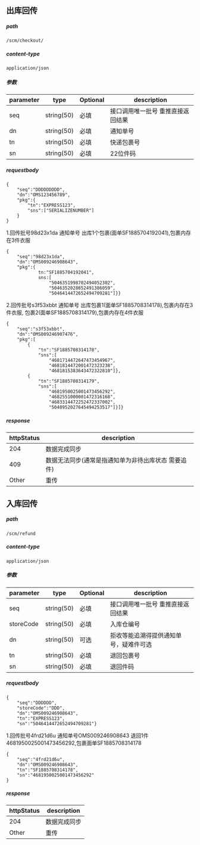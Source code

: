 ## 出库回传
##### path
`/scm/checkout/`
##### content-type
`application/json`
##### 参数
parameter | type | Optional | description
----------|------|---------|------------
seq | string(50) | 必填 | 接口调用唯一批号 重推直接返回结果
dn | string(50) | 必填 | 通知单号 
tn | string(50) | 必填 | 快递包裹号
sn | string(50) | 必填 | 22位件码
##### requestbody
```
{
    "seq":"DDDDDDDDD",
    "dn":"OMS123456789",
    "pkg":{
        "tn":"EXPRESS123",
        "sns":["SERIALIZENUMBER"]
    }
}
```

1.回传批号98d23x1da 通知单号 出库1个包裹(面单SF1885704192041),包裹内存在3件衣服
```
{
    "seq":"98d23x1da",
    "dn":"OMS009246908643",
    "pkg":{
            tn:"SF1885704192041",
            sns:[
                "5046351998702494052302",
                "5046352028652491386059",
                "5046414472652494709281"]}}
```
2.回传批号s3f53xbbt 通知单号 出库包裹1(面单SF1885708314178),包裹内存在3件衣服,
包裹2(面单SF1885708314179),包裹内存在4件衣服
```
{
    "seq":"s3f53xbbt",
    "dn":"OMS009246907476",
    "pkg":[
        {
            "tn":"SF1885708314178",
            "sns":[
                "4681714472647473454967",
                "4681814472001472323238",
                "4681815383643472322810"]},
        {
            "tn":"SF1885708314179",
            "sns":[
                "4681950025001473456292",
                "4682551000001472316168",
                "4683314472252472337002",
                "5048952027645494253517"]}]}
```
##### response

httpStatus | description
----------|------
204 | 数据完成同步
409 | 数据无法同步(通常是指通知单为非待出库状态 需要追件)
Other | 重传

## 入库回传
##### path
`/scm/refund`
##### content-type
`application/json`
##### 参数
parameter | type | Optional | description
----------|------|---------|------------
seq | string(50) | 必填 | 接口调用唯一批号 重推直接返回结果
storeCode | string(50) | 必填 | 入库仓编号
dn | string(50) | 可选 | 拒收等能追溯得提供通知单号，疑难件可选 
tn | string(50) | 必填 | 退回包裹号
sn | string(50) | 必填 | 退回件码
##### requestbody
```
{
    "seq":"DDDDDD",
    "storeCode":"DDD",
    "dn":"OMS009246908643",
    "tn":"EXPRESS123",
    "sn":"5046414472652494709281"}
```
1.回传批号4frd21d6u 通知单号OMS009246908643 退回1件4681950025001473456292,包裹面单SF1885708314178
```
{
    "seq":"4frd21d6u",
    "dn":"OMS009246908643",
    "tn":"SF1885708314178",
    "sn":"4681950025001473456292"
}
```
##### response
httpStatus | description
----------|------
204 | 数据完成同步
Other | 重传

